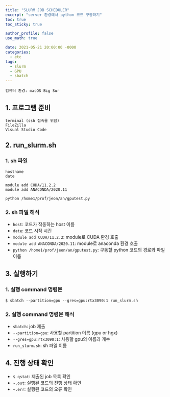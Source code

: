 ```yaml
---
title: "SLURM JOB SCHEDULER"
excerpt: "server 환경에서 python 코드 구동하기"
toc: true
toc_sticky: true

author_profile: false
use_math: true

date: 2021-05-21 20:00:00 -0000
categories: 
  - etc
tags:
  - slurm
  - GPU
  - sbatch
---
```


	컴퓨터 환경: macOS Big Sur

## 1. 프로그램 준비

```
terminal (ssh 접속을 위함)
FileZilla
Visual Studio Code
```

## 2. run_slurm.sh

### 1. sh 파일
```
hostname
date

module add CUDA/11.2.2
module add ANACONDA/2020.11

python /home1/prof/jeon/an/gputest.py
```

### 2. sh 파일 해석

- `host`: 코드가 작동하는 host 이름
- `date`: 코드 시작 시간
- `module add CUDA/11.2.2`: module로 CUDA 환경 호출
- `module add ANACONDA/2020.11`: module로 anaconda 환경 호출
- `python /home1/prof/jeon/an/gputest.py`: 구동할 python 코드의 경로와 파일 이름

## 3. 실행하기

### 1. 실행 command 명령문

```
$ sbatch --partition=gpu --gres=gpu:rtx3090:1 run_slurm.sh
```

### 2. 실행 command 명령문 해석 

- `sbatch`: job 제출
- `--partition=gpu`: 사용할 partition 이름 (gpu or hgx)
- `--gres=gpu:rtx3090:1`: 사용할 gpu의 이름과 개수
- `run_slurm.sh`: sh 파일 이름

## 4. 진행 상태 확인

- `$ qstat`: 제출된 job 목록 확인
- `~.out`: 실행된 코드의 진행 상태 확인
- `~.err`: 실행된 코드의 오류 확인
<!--stackedit_data:
eyJoaXN0b3J5IjpbMTY4MDg4ODA5NV19
-->